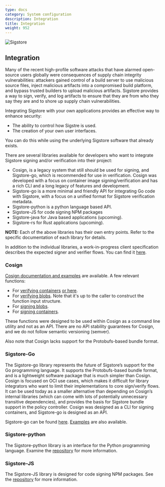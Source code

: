 ```yaml
---
type: docs
category: System configuration
description: Integration
title: Integration
weight: 952
---
```


![Sigstore](sigstore-logo_horizontal-color.svg)

## Integration

Many of the recent high-profile software attacks that have alarmed open-source users globally were consequences of supply chain integrity vulnerabilities: attackers gained control of a build server to use malicious source files, inject malicious artifacts into a compromised build platform, and bypass trusted builders to upload malicious artifacts. Sigstore provides a way to sign, verify, and log artifacts to ensure that they are from who they say they are and to shore up supply chain vulnerabilities.  

Integrating Sigstore with your own applications provides an effective way to enhance security:

- The ability to control how Sigstre is used.
- The creation of your own user interfaces.

You can do this while using the underlying Sigstore software that already exists.

There are several libraries available for developers who want to integrate Sigstore signing and/or verification into their project:

- Cosign, is a legacy system that still should be used for signing, and Sigstore-go, which is recommended for use in verification. Cosign was developed with a focus on container image signing/verification and has a rich CLI and a long legacy of features and development.
- Sigstore-go is a more minimal and friendly API for integrating Go code with Sigstore, with a focus on a unified format for Sigstore verification metadata.
- Sigstore-python is a python language based API.
- Sigstore-JS for code signing  NPM packages
- Sigstore-java for Java based applications (upcoming).
- Sigstore-rs for Rust applications (upcoming).

**NOTE:** Each of the above libraries has their own entry points.  Refer to the specific documentation of each library for details.

In addition to the individual libraries, a work-in-progress client specification describes the expected signer and verifier flows.   You can find it [here](https://docs.google.com/document/d/1kbhK2qyPPk8SLavHzYSDM8-Ueul9_oxIMVFuWMWKz0E/edit#heading=h.xib7qycxsp4i).

### Cosign

[Cosign documentation and examples](https://github.com/sigstore/cosign/blob/main/doc/cosign.md) are available.  A few relevant functions:

- For [verifying containers](https://github.com/sigstore/cosign/blob/main/pkg/cosign/verify.go#L479) [or here](https://github.com/sigstore/cosign/blob/main/pkg/cosign/verify.go#L818).
- For [verifying blobs](https://github.com/sigstore/cosign/blob/main/pkg/cosign/verify.go#L812). Note that it's up to the caller to construct the function input structure.
- For [signing blobs](https://github.com/sigstore/cosign/blob/main/cmd/cosign/cli/sign/sign_blob.go#L40).
- For [signing containers](https://github.com/sigstore/cosign/blob/main/cmd/cosign/cli/sign/sign.go#L133).

These functions were designed to be used within Cosign as a command line utility and not as an API. There are no API stability guarantees for Cosign, and we do not follow semantic versioning (semver).

Also note that Cosign lacks support for the Protobufs-based bundle format.

### Sigstore-Go

The Sigstore-go library represents the future of Sigstore’s support for the Go programming language. It supports the Protobufs-based bundle format, and is a lightweight software package that is much simpler than Cosign.  Cosign is focused on OCI use cases, which makes it difficult for library integrators who want to limit their implementations to core sign/verify flows. It can be used today as a smaller alternative than depending on Cosign’s internal libraries (which can come with lots of potentially unnecessary transitive dependencies), and provides the basis for Sigstore bundle support in the policy controller.  Cosign was designed as a CLI for signing containers, and Sigstore-go is designed as an API.

Sigstore-go can be found [here](https://github.com/sigstore/sigstore-go). [Examples](https://github.com/sigstore/sigstore-go#examples) are also available.

### Sigstore-python

The Sigstore-python library is an interface for the Python programming language. Examine the [repository](https://github.com/sigstore/sigstore-python) for more information.

### Sigstore-JS

The Sigstore-JS library is designed for code signing NPM packages.   See the [repository](https://github.com/sigstore/sigstore-js) for more information.
